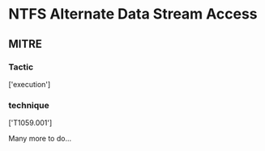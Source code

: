 # NTFS Alternate Data Stream Access

## MITRE

### Tactic
['execution']

### technique
['T1059.001']

Many more to do...
